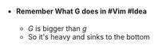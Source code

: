 - #### Remember What **G** does in #Vim #Idea
	- *G* is bigger than *g*
	- So it's heavy and sinks to the bottom